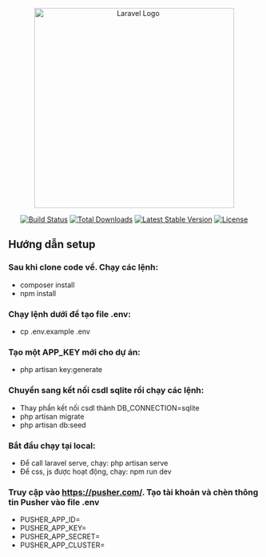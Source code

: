 <p align="center"><a href="https://laravel.com" target="_blank"><img src="https://raw.githubusercontent.com/laravel/art/master/logo-lockup/5%20SVG/2%20CMYK/1%20Full%20Color/laravel-logolockup-cmyk-red.svg" width="400" alt="Laravel Logo"></a></p>

<p align="center">
<a href="https://github.com/laravel/framework/actions"><img src="https://github.com/laravel/framework/workflows/tests/badge.svg" alt="Build Status"></a>
<a href="https://packagist.org/packages/laravel/framework"><img src="https://img.shields.io/packagist/dt/laravel/framework" alt="Total Downloads"></a>
<a href="https://packagist.org/packages/laravel/framework"><img src="https://img.shields.io/packagist/v/laravel/framework" alt="Latest Stable Version"></a>
<a href="https://packagist.org/packages/laravel/framework"><img src="https://img.shields.io/packagist/l/laravel/framework" alt="License"></a>
</p>

## Hướng dẫn setup

### Sau khi clone code về. Chạy các lệnh:
- composer install
- npm install
### Chạy lệnh dưới để tạo file .env:
- cp .env.example .env
### Tạo một APP_KEY mới cho dự án:
- php artisan key:generate
### Chuyển sang kết nối csdl sqlite rồi chạy các lệnh:
- Thay phần kết nối csdl thành DB_CONNECTION=sqlite
- php artisan migrate
- php artisan db:seed
### Bắt đầu chạy tại local:
- Để call laravel serve, chạy: php artisan serve
- Để css, js được hoạt động, chạy: npm run dev
### Truy cập vào https://pusher.com/. Tạo tài khoản và chèn thông tin Pusher vào file .env
- PUSHER_APP_ID=
- PUSHER_APP_KEY=
- PUSHER_APP_SECRET=
- PUSHER_APP_CLUSTER=
